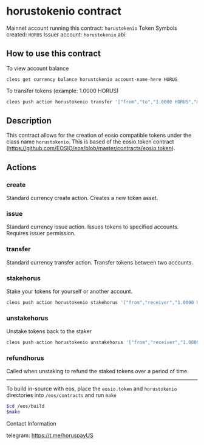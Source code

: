 # horustokenio contract

Mainnet account running this contract: `horustokenio`
Token Symbols created: `HORUS`
Issuer account: `horustokenio`
abi:

## How to use this contract

To view account balance

`cleos get currency balance horustokenio account-name-here HORUS`

To transfer tokens (example: 1.0000 HORUS)

```bash
cleos push action horustokenio transfer '["from","to","1.0000 HORUS","memo"]' -p from
```

## Description

This contract allows for the creation of eosio compatible tokens under the class name `horustokenio`.  This is based of the eosio.token contract (https://github.com/EOSIO/eos/blob/master/contracts/eosio.token).

## Actions
### create

Standard currency create action.  Creates a new token asset.

### issue

Standard currency issue action.  Issues tokens to specified accounts.  Requires issuer permission.

### transfer

Standard currency transfer action.  Transfer tokens between two accounts.

### stakehorus

Stake your tokens for yourself or another account.

```bash
cleos push action horustokenio stakehorus '["from","receiver","1.0000 HORUS"]' -p from
```

### unstakehorus

Unstake tokens back to the staker

```bash
cleos push action horustokenio unstakehorus '["from","receiver","1.0000 HORUS"]' -p from
```

### refundhorus

Called when unstaking to refund the staked tokens over a period of time.

---
To build in-source with eos, place the `eosio.token` and `horustokenio` directories into `/eos/contracts` and run `make`

```bash
$cd /eos/build
$make
```

Contact Information

telegram: https://t.me/horuspayUS